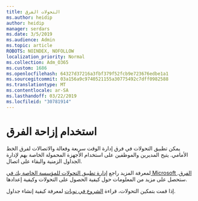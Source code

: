 ```yaml
---
title: التحولات الفرق
ms.author: heidip
author: heidip
manager: serdars
ms.date: 3/5/2019
ms.audience: Admin
ms.topic: article
ROBOTS: NOINDEX, NOFOLLOW
localization_priority: Normal
ms.collection: Adm_O365
ms.custom: 1686
ms.openlocfilehash: 64327d37216a3fbf379f52fcb9e723676edbe1a1
ms.sourcegitcommit: 03a156a9c9740521155a30775492c7dff0982588
ms.translationtype: MT
ms.contentlocale: ar-SA
ms.lasthandoff: 03/22/2019
ms.locfileid: "30781914"
---
```

# <a name="using-teams-shifts"></a>استخدام إزاحة الفرق

يمكن تطبيق التحولات في فرق إدارة الوقت سريعة وفعالة والاتصالات لفرق الخط الأمامي. يتيح المديرين والموظفين على استخدام الأجهزة المحمولة الخاصة بهم لإدارة الجداول الزمنية والبقاء على اتصال.

لمعرفة المزيد راجع [إدارة تطبيق التحولات للمؤسسة الخاصة بك في Microsoft الفرق](https://docs.microsoft.com/en-us/microsoftteams/manage-the-shifts-app-for-your-organization-in-teams). ستحصل على مزيد من المعلومات حول كيفية الحصول على التحولات وكيفية إعدادها.

إذا قمت بتمكين التحولات، قراءة [الشروع في نوبات](https://support.office.com/en-us/article/get-started-in-shifts-5f3e30d8-1821-4904-be26-c3cd25a497d6) لمعرفة كيفية إنشاء جداول.


